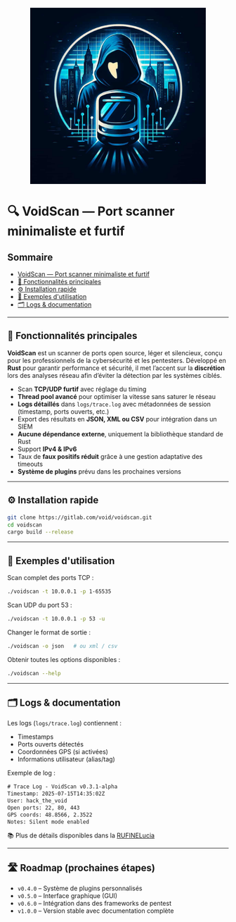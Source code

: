 
<p align="center">
  <img src="assets/Avatar_final.jpg" alt="Avatar_final" width="400"/>
</p>

# 🔍 VoidScan — Port scanner minimaliste et furtif

## Sommaire
- [VoidScan — Port scanner minimaliste et furtif](#-voidscan--port-scanner-minimaliste-et-furtif)
- [🧰 Fonctionnalités principales](#-fonctionnalités-principales)
- [⚙️ Installation rapide](#️-installation-rapide)
- [🚀 Exemples d'utilisation](#-exemples-dutilisation)
- [🗂️ Logs & documentation](#️-logs--documentation)

---

## 🧰 Fonctionnalités principales

**VoidScan** est un scanner de ports open source, léger et silencieux, conçu pour les professionnels de la cybersécurité et les pentesters. Développé en **Rust** pour garantir performance et sécurité, il met l’accent sur la **discrétion** lors des analyses réseau afin d’éviter la détection par les systèmes ciblés.

- Scan **TCP/UDP furtif** avec réglage du timing  
- **Thread pool avancé** pour optimiser la vitesse sans saturer le réseau  
- **Logs détaillés** dans `logs/trace.log` avec métadonnées de session (timestamp, ports ouverts, etc.)  
- Export des résultats en **JSON, XML ou CSV** pour intégration dans un SIEM  
- **Aucune dépendance externe**, uniquement la bibliothèque standard de Rust  
- Support **IPv4 & IPv6**  
- Taux de **faux positifs réduit** grâce à une gestion adaptative des timeouts  
- **Système de plugins** prévu dans les prochaines versions  

---

## ⚙️ Installation rapide

```bash
git clone https://gitlab.com/void/voidscan.git
cd voidscan
cargo build --release
```

---

## 🚀 Exemples d'utilisation

Scan complet des ports TCP :

```bash
./voidscan -t 10.0.0.1 -p 1-65535
```

Scan UDP du port 53 :

```bash
./voidscan -t 10.0.0.1 -p 53 -u
```

Changer le format de sortie :

```bash
./voidscan -o json   # ou xml / csv
```

Obtenir toutes les options disponibles :

```bash
./voidscan --help
```

---

## 🗂️ Logs & documentation

Les logs (`logs/trace.log`) contiennent :
- Timestamps
- Ports ouverts détectés
- Coordonnées GPS (si activées)
- Informations utilisateur (alias/tag)

Exemple de log :

```
# Trace Log - VoidScan v0.3.1-alpha
Timestamp: 2025-07-15T14:35:02Z
User: hack_the_void
Open ports: 22, 80, 443
GPS coords: 48.8566, 2.3522
Notes: Silent mode enabled
```

📚 Plus de détails disponibles dans la [RUFINELucia](https://github.com/RUFINELucia)

---

## 🛣️ Roadmap (prochaines étapes)

- `v0.4.0` – Système de plugins personnalisés  
- `v0.5.0` – Interface graphique (GUI)  
- `v0.6.0` – Intégration dans des frameworks de pentest  
- `v1.0.0` – Version stable avec documentation complète  
